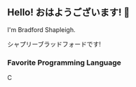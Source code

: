 ##  Hello! おはようございます! 👋

I'm Bradford Shapleigh.

シャプリーブラッドフォードです!

### Favorite Programming Language

C
